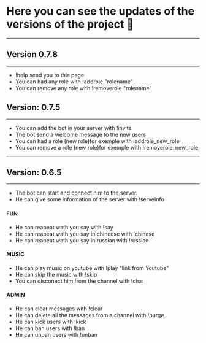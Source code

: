# Here you can see the updates of the versions of the project 🙂
---
## Version 0.7.8
---
- !help send you to this page
- You can had any role  with !addrole "rolename"
- You can remove any role with !removerole "rolename"


## Version: 0.7.5
---
- You can add the bot in your server with !invite
- The bot send a welcome message to the new users
- You can had a role (new role)for exemple with !addrole_new_role 
- You can remove a role (new role)for exemple with !removerole_new_role 

---
## Version: 0.6.5
---
- The bot can start and connect him to the server. 
- He can give some information of the server with !serveInfo

#### FUN

- He can reapeat wath you say with !say 
- He can reapeat wath you say in chineese with  !chinese
- He can reapeat wath you say in russian with  !russian

#### MUSIC

- He can play music on youtube  with !play "link from Youtube"
- He can skip the music with !skip
- You can disconect him from the channel with !disc

#### ADMIN

- He can clear messages with !clear
- He can delete all the messages from a channel with !purge
- He can kick users with !kick
- He can ban users with !ban
- He can unban users with !unban
